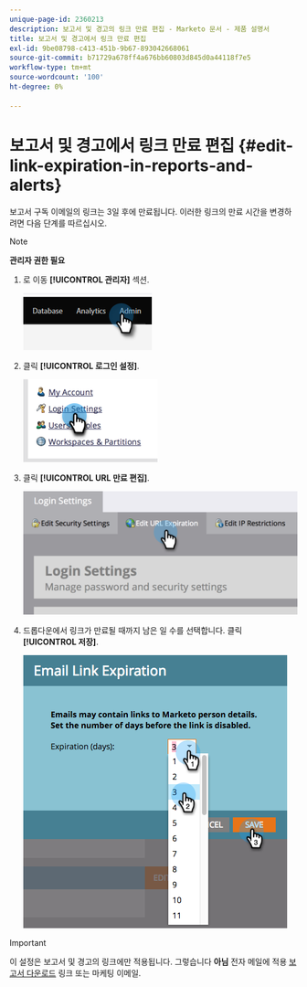 ```yaml
---
unique-page-id: 2360213
description: 보고서 및 경고의 링크 만료 편집 - Marketo 문서 - 제품 설명서
title: 보고서 및 경고에서 링크 만료 편집
exl-id: 9be08798-c413-451b-9b67-893042668061
source-git-commit: b71729a678ff4a676bb60803d845d0a44118f7e5
workflow-type: tm+mt
source-wordcount: '100'
ht-degree: 0%

---
```


# 보고서 및 경고에서 링크 만료 편집 {#edit-link-expiration-in-reports-and-alerts}

보고서 구독 이메일의 링크는 3일 후에 만료됩니다. 이러한 링크의 만료 시간을 변경하려면 다음 단계를 따르십시오.

>[!NOTE]
>
>**관리자 권한 필요**

1. 로 이동 **[!UICONTROL 관리자]** 섹션.

   ![](assets/edit-link-expiration-in-reports-and-alerts-1.png)

1. 클릭 **[!UICONTROL 로그인 설정]**.

   ![](assets/edit-link-expiration-in-reports-and-alerts-2.png)

1. 클릭 **[!UICONTROL URL 만료 편집]**.

   ![](assets/edit-link-expiration-in-reports-and-alerts-3.png)

1. 드롭다운에서 링크가 만료될 때까지 남은 일 수를 선택합니다. 클릭 **[!UICONTROL 저장]**.

   ![](assets/edit-link-expiration-in-reports-and-alerts-4.png)

>[!IMPORTANT]
>
>이 설정은 보고서 및 경고의 링크에만 적용됩니다. 그렇습니다 **아님** 전자 메일에 적용 [보고서 다운로드](/help/marketo/product-docs/reporting/basic-reporting/report-subscriptions/subscribe-to-a-smart-list.md#email-message) 링크 또는 마케팅 이메일.
